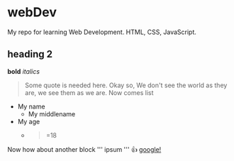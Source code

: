 # webDev
My repo for learning Web Development.
HTML, CSS, JavaScript.
## heading 2
**bold**
*italics*
> Some quote is needed here.
Okay so,
> We don't see the world as they are, we see them as we are.
 Now comes list
 - My name
    - My middlename
 - My age
    - >=18

Now how about another block
'''
ipsum
'''
:+1:
[google!](www.google.com)
